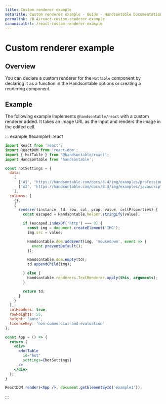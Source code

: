 ```yaml
---
title: Custom renderer example
metaTitle: Custom renderer example - Guide - Handsontable Documentation
permalink: /8.4/react-custom-renderer-example
canonicalUrl: /react-custom-renderer-example
---
```


# Custom renderer example

## Overview

You can declare a custom renderer for the `HotTable` component by declaring it as a function in the Handsontable options or creating a rendering component.

## Example

The following example implements `@handsontable/react` with a custom renderer added. It takes an image URL as the input and renders the image in the edited cell.

::: example #example1 :react
```jsx
import React from 'react';
import ReactDOM from 'react-dom';
import { HotTable } from '@handsontable/react';
import Handsontable from 'handsontable';

const hotSettings = {
  data:
    [
      ['A1', 'https://handsontable.com/docs/8.4/img/examples/professional-javascript-developers-nicholas-zakas.jpg'],
      ['A2', 'https://handsontable.com/docs/8.4/img/examples/javascript-the-good-parts.jpg']
    ],
  columns: [
    {},
    {
      renderer(instance, td, row, col, prop, value, cellProperties) {
        const escaped = Handsontable.helper.stringify(value);

        if (escaped.indexOf('http') === 0) {
          const img = document.createElement('IMG');
          img.src = value;

          Handsontable.dom.addEvent(img, 'mousedown', event => {
            event.preventDefault();
          });

          Handsontable.dom.empty(td);
          td.appendChild(img);

        } else {
          Handsontable.renderers.TextRenderer.apply(this, arguments);
        }

        return td;
      }
    }
  ],
  colHeaders: true,
  rowHeights: 55,
  height: 'auto',
  licenseKey: 'non-commercial-and-evaluation'
};

const App = () => {
  return (
    <div>
      <HotTable
        id="hot"
        settings={hotSettings}
      />
    </div>
  );
}

ReactDOM.render(<App />, document.getElementById('example1'));
```
:::
